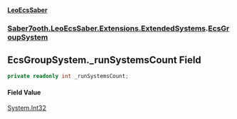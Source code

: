 #### [LeoEcsSaber](index.md 'index')
### [Saber7ooth.LeoEcsSaber.Extensions.ExtendedSystems](Saber7ooth.LeoEcsSaber.Extensions.ExtendedSystems.md 'Saber7ooth.LeoEcsSaber.Extensions.ExtendedSystems').[EcsGroupSystem](EcsGroupSystem.md 'Saber7ooth.LeoEcsSaber.Extensions.ExtendedSystems.EcsGroupSystem')

## EcsGroupSystem._runSystemsCount Field

```csharp
private readonly int _runSystemsCount;
```

#### Field Value
[System.Int32](https://docs.microsoft.com/en-us/dotnet/api/System.Int32 'System.Int32')